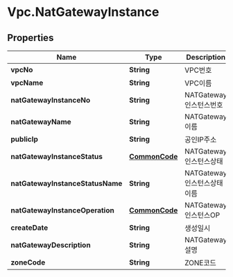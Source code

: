 # Vpc.NatGatewayInstance

## Properties
Name | Type | Description | Notes
------------ | ------------- | ------------- | -------------
**vpcNo** | **String** | VPC번호 | [optional] 
**vpcName** | **String** | VPC이름 | [optional] 
**natGatewayInstanceNo** | **String** | NATGateway인스턴스번호 | [optional] 
**natGatewayName** | **String** | NATGateway이름 | [optional] 
**publicIp** | **String** | 공인IP주소 | [optional] 
**natGatewayInstanceStatus** | [**CommonCode**](CommonCode.md) | NATGateway인스턴스상태 | [optional] 
**natGatewayInstanceStatusName** | **String** | NATGateway인스턴스상태이름 | [optional] 
**natGatewayInstanceOperation** | [**CommonCode**](CommonCode.md) | NATGateway인스턴스OP | [optional] 
**createDate** | **String** | 생성일시 | [optional] 
**natGatewayDescription** | **String** | NATGateway설명 | [optional] 
**zoneCode** | **String** | ZONE코드 | [optional] 


